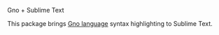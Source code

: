 Gno + Sublime Text

This package brings [Gno language](https://gno.land/) syntax highlighting to Sublime Text.